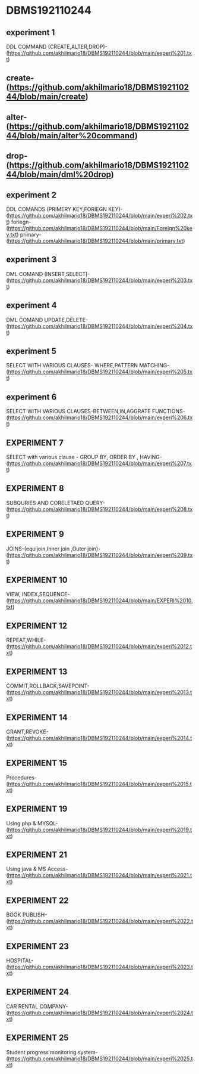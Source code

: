 # DBMS192110244
## experiment 1
DDL COMMAND (CREATE,ALTER,DROP)-(https://github.com/akhilmario18/DBMS192110244/blob/main/experi%201.txt)
## create-(https://github.com/akhilmario18/DBMS192110244/blob/main/create)
## alter-(https://github.com/akhilmario18/DBMS192110244/blob/main/alter%20command)
## drop-(https://github.com/akhilmario18/DBMS192110244/blob/main/dml%20drop)
## experiment 2
DDL COMANDS (PRIMERY KEY,FORIEGN KEY)-(https://github.com/akhilmario18/DBMS192110244/blob/main/experi%202.txt)
foriegn-(https://github.com/akhilmario18/DBMS192110244/blob/main/Foreign%20key.txt)
primary-(https://github.com/akhilmario18/DBMS192110244/blob/main/primary.txt)
## experiment 3
DML COMAND (INSERT,SELECT)-(https://github.com/akhilmario18/DBMS192110244/blob/main/experi%203.txt)
## experiment 4
DML COMAND UPDATE,DELETE-(https://github.com/akhilmario18/DBMS192110244/blob/main/experi%204.txt)
## experiment 5
SELECT WITH VARIOUS CLAUSES- WHERE,PATTERN MATCHING-(https://github.com/akhilmario18/DBMS192110244/blob/main/experi%205.txt)
## experiment 6
SELECT WITH VARIOUS CLAUSES-BETWEEN,IN,AGGRATE FUNCTIONS-(https://github.com/akhilmario18/DBMS192110244/blob/main/experi%206.txt)
## EXPERIMENT 7
SELECT with various clause - GROUP BY, ORDER BY , HAVING-(https://github.com/akhilmario18/DBMS192110244/blob/main/experi%207.txt)
## EXPERIMENT 8
SUBQURIES AND CORELETAED QUERY-(https://github.com/akhilmario18/DBMS192110244/blob/main/experi%208.txt)
## EXPERIMENT 9
JOINS-(equijoin,Inner join ,Outer join)-(https://github.com/akhilmario18/DBMS192110244/blob/main/experi%209.txt)
## EXPERIMENT 10
VIEW, INDEX,SEQUENCE-(https://github.com/akhilmario18/DBMS192110244/blob/main/EXPERI%2010.txt)
## EXPERIMENT 12
REPEAT,WHILE-(https://github.com/akhilmario18/DBMS192110244/blob/main/experi%2012.txt)
## EXPERIMENT 13
COMMIT,ROLLBACK,SAVEPOINT-(https://github.com/akhilmario18/DBMS192110244/blob/main/experi%2013.txt)
## EXPERIMENT 14
GRANT,REVOKE-(https://github.com/akhilmario18/DBMS192110244/blob/main/experi%2014.txt)
## EXPERIMENT 15
Procedures-(https://github.com/akhilmario18/DBMS192110244/blob/main/experi%2015.txt)
## EXPERIMENT 19
Using php & MYSQL-(https://github.com/akhilmario18/DBMS192110244/blob/main/experi%2019.txt)
## EXPERIMENT 21
Using java & MS Access-(https://github.com/akhilmario18/DBMS192110244/blob/main/experi%2021.txt)
## EXPERIMENT 22
BOOK PUBLISH-(https://github.com/akhilmario18/DBMS192110244/blob/main/experi%2022.txt)
## EXPERIMENT 23
HOSPITAL-(https://github.com/akhilmario18/DBMS192110244/blob/main/experi%2023.txt)
## EXPERIMENT 24
CAR RENTAL COMPANY-(https://github.com/akhilmario18/DBMS192110244/blob/main/experi%2024.txt)
## EXPERIMENT 25
Student progress monitoring system-(https://github.com/akhilmario18/DBMS192110244/blob/main/experi%2025.txt)
